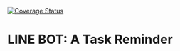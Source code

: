 [![Coverage Status](https://coveralls.io/repos/github/KentHan/line-bot-reminder/badge.svg?branch=master)](https://coveralls.io/github/KentHan/line-bot-reminder?branch=master)

# LINE BOT: A Task Reminder
